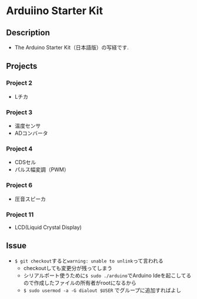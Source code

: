 # Arduiino Starter Kit
## Description 
* The Arduino Starter Kit（日本語版）の写経です.

## Projects
### Project 2
* Lチカ

### Project 3
* 温度センサ
* ADコンバータ

### Project 4
* CDSセル
* パルス幅変調（PWM）

### Project 6
* 圧音スピーカ

### Project 11
* LCD(Liquid Crystal Display)

## Issue
* `$ git checkout`すると`warning: unable to unlink`って言われる
  * checkoutしても変更分が残ってしまう
  * シリアルポート使うために`$ sudo ./arduino`でArduino Ideを起こしてるので作成したファイルの所有者がrootになるから
  * `$ sudo usermod -a -G dialout $USER` でグループに追加すればよし
